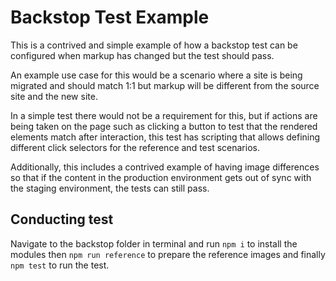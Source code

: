 # Backstop Test Example
This is a contrived and simple example of how a backstop test can be configured when markup has changed but the test should pass.

An example use case for this would be a scenario where a site is being migrated and should match 1:1 but markup will be different from the source site and the new site. 

In a simple test there would not be a requirement for this, but if actions are being taken on the page such as clicking a button to test that the rendered elements match after interaction, this test has scripting that allows defining different click selectors for the reference and test scenarios.

Additionally, this includes a contrived example of having image differences so that if the content in the production environment gets out of sync with the staging environment, the tests can still pass.

## Conducting test
Navigate to the backstop folder in terminal and run `npm i` to install the modules then `npm run reference` to prepare the reference images and finally `npm test` to run the test.
